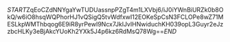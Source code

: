 $START$ZqEoCZdNNYgaYwTUDUassnpPZgT4m1LXVbj6/iJ0iYWnBiURZk0b8OkQ/w6iO8hsqWQPhorHJ1vQSigQ5tvWdfxwI12EOKeSpCsN3FCLOPe8wZ71MESLkpWMThbqog6E9iR8yrPewI9Ncx7JklJvIHNwiduchKH039opL3Guyr2eJzzbcHLKy3eBjAkcYUoKh2YXk5J4p6kz6RdMsQ78Wg==$END$